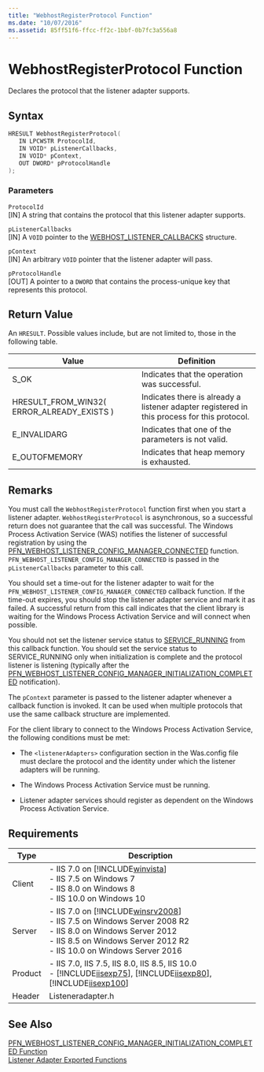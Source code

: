 ```yaml
---
title: "WebhostRegisterProtocol Function"
ms.date: "10/07/2016"
ms.assetid: 85ff51f6-ffcc-ff2c-1bbf-0b7fc3a556a8
---
```

# WebhostRegisterProtocol Function
Declares the protocol that the listener adapter supports.  
  
## Syntax  
  
```cpp  
HRESULT WebhostRegisterProtocol(  
   IN LPCWSTR ProtocolId,  
   IN VOID* pListenerCallbacks,  
   IN VOID* pContext,  
   OUT DWORD* pProtocolHandle  
);  
```  
  
### Parameters  
 `ProtocolId`  
 [IN] A string that contains the protocol that this listener adapter supports.  
  
 `pListenerCallbacks`  
 [IN] A `VOID` pointer to the [WEBHOST_LISTENER_CALLBACKS](../../web-development-reference/native-code-api-reference/webhost-listener-callbacks-structure.md) structure.  
  
 `pContext`  
 [IN] An arbitrary `VOID` pointer that the listener adapter will pass.  
  
 `pProtocolHandle`  
 [OUT] A pointer to a `DWORD` that contains the process-unique key that represents this protocol.  
  
## Return Value  
 An `HRESULT`. Possible values include, but are not limited to, those in the following table.  
  
|Value|Definition|  
|-----------|----------------|  
|S_OK|Indicates that the operation was successful.|  
|HRESULT_FROM_WIN32( ERROR_ALREADY_EXISTS )|Indicates there is already a listener adapter registered in this process for this protocol.|  
|E_INVALIDARG|Indicates that one of the parameters is not valid.|  
|E_OUTOFMEMORY|Indicates that heap memory is exhausted.|  
  
## Remarks  
 You must call the `WebhostRegisterProtocol` function first when you start a listener adapter. `WebhostRegisterProtocol` is asynchronous, so a successful return does not guarantee that the call was successful. The Windows Process Activation Service (WAS) notifies the listener of successful registration by using the [PFN_WEBHOST_LISTENER_CONFIG_MANAGER_CONNECTED](../../web-development-reference/native-code-api-reference/pfn-webhost-listener-config-manager-connected-function.md) function. `PFN_WEBHOST_LISTENER_CONFIG_MANAGER_CONNECTED` is passed in the `pListenerCallbacks` parameter to this call.  
  
 You should set a time-out for the listener adapter to wait for the `PFN_WEBHOST_LISTENER_CONFIG_MANAGER_CONNECTED` callback function. If the time-out expires, you should stop the listener adapter service and mark it as failed. A successful return from this call indicates that the client library is waiting for the Windows Process Activation Service and will connect when possible.  
  
 You should not set the listener service status to [SERVICE_RUNNING](https://go.microsoft.com/fwlink/?LinkId=63964) from this callback function. You should set the service status to SERVICE_RUNNING only when initialization is complete and the protocol listener is listening (typically after the [PFN_WEBHOST_LISTENER_CONFIG_MANAGER_INITIALIZATION_COMPLETED](../../web-development-reference/native-code-api-reference/pfn-webhost-listener-config-manager-initialization-completed-function.md) notification).  
  
 The `pContext` parameter is passed to the listener adapter whenever a callback function is invoked. It can be used when multiple protocols that use the same callback structure are implemented.  
  
 For the client library to connect to the Windows Process Activation Service, the following conditions must be met:  
  
-   The `<listenerAdapters>` configuration section in the Was.config file must declare the protocol and the identity under which the listener adapters will be running.  
  
-   The Windows Process Activation Service must be running.  
  
-   Listener adapter services should register as dependent on the Windows Process Activation Service.  
  
## Requirements  
  
|Type|Description|  
|----------|-----------------|  
|Client|-   IIS 7.0 on [!INCLUDE[winvista](../../wmi-provider/includes/winvista-md.md)]<br />-   IIS 7.5 on Windows 7<br />-   IIS 8.0 on Windows 8<br />-   IIS 10.0 on Windows 10|  
|Server|-   IIS 7.0 on [!INCLUDE[winsrv2008](../../wmi-provider/includes/winsrv2008-md.md)]<br />-   IIS 7.5 on Windows Server 2008 R2<br />-   IIS 8.0 on Windows Server 2012<br />-   IIS 8.5 on Windows Server 2012 R2<br />-   IIS 10.0 on Windows Server 2016|  
|Product|-   IIS 7.0, IIS 7.5, IIS 8.0, IIS 8.5, IIS 10.0<br />-   [!INCLUDE[iisexp75](../../web-development-reference/native-code-api-reference/includes/iisexp75-md.md)], [!INCLUDE[iisexp80](../../web-development-reference/native-code-api-reference/includes/iisexp80-md.md)], [!INCLUDE[iisexp100](../../web-development-reference/native-code-api-reference/includes/iisexp100-md.md)]|  
|Header|Listeneradapter.h|  
  
## See Also  
 [PFN_WEBHOST_LISTENER_CONFIG_MANAGER_INITIALIZATION_COMPLETED Function](../../web-development-reference/native-code-api-reference/pfn-webhost-listener-config-manager-initialization-completed-function.md)   
 [Listener Adapter Exported Functions](../../web-development-reference/native-code-api-reference/listener-adapter-exported-functions.md)